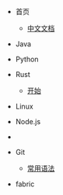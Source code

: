 - 首页
    - [中文文档](zh-cn/README.md)
    
- Java

- Python

- Rust
	- [开始](zh-cn/Rust/start.md)
- Linux

- Node.js
- 
- Git
	- [常用语法](zh-cn/Git/常用语法.md)
- fabric